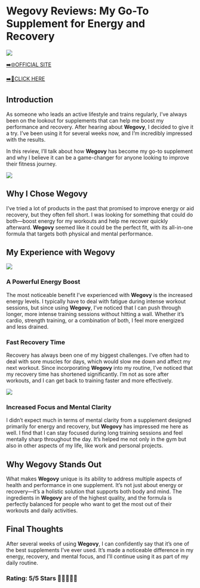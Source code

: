 # **Wegovy Reviews**: My Go-To Supplement for Energy and Recovery

[![](https://static.vecteezy.com/system/resources/thumbnails/019/896/014/small/buy-now-gradient-button-with-cart-symbol-buy-now-illustration-png.png)](https://edetoop.top/lander/sugarpreland-1/betteru.html) 

[➡️🌐OFFICIAL SITE](https://edetoop.top/lander/sugarpreland-1/betteru.html) 

[➡️🔗CLICK HERE](https://edetoop.top/lander/sugarpreland-1/betteru.html) 


## Introduction

As someone who leads an active lifestyle and trains regularly, I’ve always been on the lookout for supplements that can help me boost my performance and recovery. After hearing about **Wegovy**, I decided to give it a try. I’ve been using it for several weeks now, and I’m incredibly impressed with the results.

In this review, I’ll talk about how **Wegovy** has become my go-to supplement and why I believe it can be a game-changer for anyone looking to improve their fitness journey.

[![](https://wallpapers.com/images/hd/red-order-now-button-udg4jcj4arvn8b0n-2.png)](https://edetoop.top/lander/sugarpreland-1/betteru.html)  

## Why I Chose **Wegovy**

I’ve tried a lot of products in the past that promised to improve energy or aid recovery, but they often fell short. I was looking for something that could do both—boost energy for my workouts and help me recover quickly afterward. **Wegovy** seemed like it could be the perfect fit, with its all-in-one formula that targets both physical and mental performance.

## My Experience with **Wegovy**

[![](https://static.vecteezy.com/system/resources/thumbnails/019/896/014/small/buy-now-gradient-button-with-cart-symbol-buy-now-illustration-png.png)](https://edetoop.top/lander/sugarpreland-1/betteru.html)

### A Powerful Energy Boost

The most noticeable benefit I’ve experienced with **Wegovy** is the increased energy levels. I typically have to deal with fatigue during intense workout sessions, but since using **Wegovy**, I’ve noticed that I can push through longer, more intense training sessions without hitting a wall. Whether it’s cardio, strength training, or a combination of both, I feel more energized and less drained.

### Fast Recovery Time

Recovery has always been one of my biggest challenges. I’ve often had to deal with sore muscles for days, which would slow me down and affect my next workout. Since incorporating **Wegovy** into my routine, I’ve noticed that my recovery time has shortened significantly. I’m not as sore after workouts, and I can get back to training faster and more effectively.

[![](https://wallpapers.com/images/hd/red-order-now-button-udg4jcj4arvn8b0n-2.png)](https://edetoop.top/lander/sugarpreland-1/betteru.html)  

### Increased Focus and Mental Clarity

I didn’t expect much in terms of mental clarity from a supplement designed primarily for energy and recovery, but **Wegovy** has impressed me here as well. I find that I can stay focused during long training sessions and feel mentally sharp throughout the day. It’s helped me not only in the gym but also in other aspects of my life, like work and personal projects.

## Why **Wegovy** Stands Out

What makes **Wegovy** unique is its ability to address multiple aspects of health and performance in one supplement. It’s not just about energy or recovery—it’s a holistic solution that supports both body and mind. The ingredients in **Wegovy** are of the highest quality, and the formula is perfectly balanced for people who want to get the most out of their workouts and daily activities.

## Final Thoughts

After several weeks of using **Wegovy**, I can confidently say that it’s one of the best supplements I’ve ever used. It’s made a noticeable difference in my energy, recovery, and mental focus, and I’ll continue using it as part of my daily routine.

### Rating: 5/5 Stars 🌟🌟🌟🌟🌟
